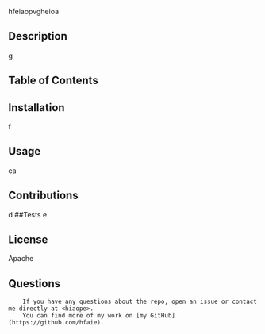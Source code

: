 
  hfeiaopvgheioa
  ## Description
  g
  ## Table of Contents

  ## Installation
  f
  ## Usage
  ea
  ## Contributions
  d
  ##Tests
  e
  ## License
  Apache
  ## Questions
		If you have any questions about the repo, open an issue or contact me directly at <hiaope>.
		You can find more of my work on [my GitHub](https://github.com/hfaie).